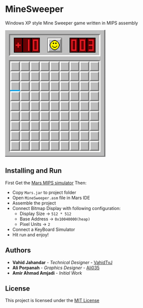 # MineSweeper

Windows XP style Mine Sweeper game written in MIPS assembly

![Gameplay](GamePlay.gif)
## Installing and Run 

First Get the [Mars MIPS simulator](http://courses.missouristate.edu/kenvollmar/mars/) Then:
* Copy `Mars.jar` to project folder
* Open `MineSweeper.asm` file in Mars IDE
* Assemble the project
* Connect Bitmap Display with following configuration:
  * Display Size    -> `512 * 512`
  * Base Address    -> `0x10040000(heap)`
  * Pixel Units   ->  `2`
* Connect a KeyBoard Simulator
* Hit run and enjoy!

## Authors

* **Vahid Jahandar** - *Technical Designer* - [VahidTvJ](https://github.com/vahidtvj)
* **Ali Porpanah** - *Graphics Designer* - [Ali035](https://github.com/Ali035)
* **Amir Ahmad Amjadi** - *Initial Work*

## License

This project is licensed under the [MIT License](LICENSE)
